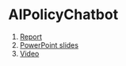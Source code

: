 # AIPolicyChatbot

1. [Report](94812-team5-report.pdf)
2. [PowerPoint slides](94812-team#5.pptx)
3. [Video](https://github.com/VaLeRiEe37/AIPolicyChatbot)
